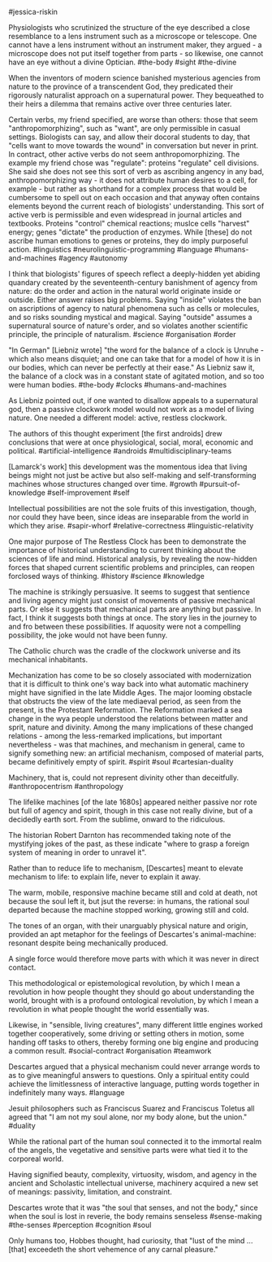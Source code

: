 #jessica-riskin

Physiologists who scrutinized the structure of the eye described a close resemblance to a lens instrument such as a microscope or telescope. One cannot have a lens instrument without an instrument maker, they argued - a microscope does not put itself together from parts - so likewise, one cannot have an eye without a divine Optician.
#the-body #sight #the-divine 

When the inventors of modern science banished mysterious agencies from nature to the province of a transcendent God, they predicated their rigorously naturalist approach on a supernatural power. They bequeathed to their heirs a dilemma that remains active over three centuries later. 

Certain verbs, my friend specified, are worse than others: those that seem "anthropomorphizing", such as "want", are only permissible in casual settings. Biologists can say, and allow their docoral students to day, that "cells want to move towards the wound" in conversation but never in print. In contract, other active verbs do not seem anthropomorphizing. The example my friend chose was "regulate": proteins "regulate" cell divisions. She said she does not see this sort of verb as ascribing angency in any bad, anthropomorphizing way - it does not attribute human desires to a cell, for example - but rather as shorthand for a complex process that would be cumbersome to spell out on each occasion and that anyway often contains elements beyond the current reach of biologists' understanding. This sort of active verb is permissible and even widespread in journal articles and textbooks. Proteins "control" chemical reactions; muslce cells "harvest" energy; genes "dictate" the production of enzymes. While [these] do not ascribe human emotions to genes or proteins, they do imply purposeful action. 
#linguistics #neurolinguistic-programming #language #humans-and-machines #agency #autonomy 

I think that biologists' figures of speech reflect a deeply-hidden yet abiding quandary created by the seventeenth-century banishment of agency from nature: do the order and action in the natural world originate inside or outside. Either answer raises big problems. Saying "inside" violates the ban on ascriptions of agency to natural phenomena such as cells or molecules, and so risks sounding mystical and magical. Saying "outside" assumes a supernatural source of nature's order, and so violates another scientific principle, the principle of naturalism.
#science #organisation #order 

"In German" [Liebniz wrote] "the word for the balance of a clock is Unruhe - which also means disquiet; and one can take that for a model of how it is in our bodies, which can never be perfectly at their ease." As Liebniz saw it, the balance of a clock was in a constant state of agitated motion, and so too were human bodies. 
#the-body #clocks #humans-and-machines 

As Liebniz pointed out, if one wanted to disallow appeals to a supernatural god, then a passive clockwork model would not work as a model of living nature. One needed a different model: active, restless clockwork. 

The authors of this thought experiment [the first androids] drew conclusions that were at once physiological, social, moral, economic and political.
#artificial-intelligence #androids #multidisciplinary-teams 

[Lamarck's work] this development was the momentous idea that living beings might not just be active but also self-making and self-transforming machines whose structures changed over time. 
#growth #pursuit-of-knowledge #self-improvement #self 

Intellectual possibilities are not the sole fruits of this investigation, though, nor could they have been, since ideas are inseparable from the world in which they arise. 
#sapir-whorf #relative-correctness #linguistic-relativity

One major purpose of The Restless Clock has been to demonstrate the importance of historical understanding to current thinking about the sciences of life and mind. Historical analysis, by revealing the now-hidden forces that shaped current scientific problems and principles, can reopen forclosed ways of thinking. 
#history #science #knowledge 

The machine is strikingly persuasive. It seems to suggest that sentience and living agency might just consist of movements of passive mechanical parts. Or else it suggests that mechanical parts are anything but passive. In fact, I think it suggests both things at once. The story lies in the journey to and fro between these possibilities. If aquosity were not a compelling possibility, the joke would not have been funny. 

The Catholic church was the cradle of the clockwork universe and its mechanical inhabitants.

Mechanization has come to be so closely associated with modernization that it is difficult to think one's way back into what automatic machinery might have signified in the late Middle Ages. The major looming obstacle that obstructs the view of the late mediaeval period, as seen from the present, is the Protestant Reformation. The Reformation marked a sea change in the wya people understood the relations between matter and sprit, nature and divinity. Among the many implications of these changed relations - among the less-remarked implications, but important nevertheless - was that machines, and mechanism in general, came to signify something new: an artificial mechanism, composed of material parts, became definitively empty of spirit. 
#spirit #soul #cartesian-duality 

Machinery, that is, could not represent divinity other than deceitfully. 
#anthropocentrism #anthropology 

The lifelike machines [of the late 1680s] appeared neither passive nor rote but full of agency and spirit, though in this case not really divine, but of a decidedly earth sort. From the sublime, onward to the ridiculous. 

The historian Robert Darnton has recommended taking note of the mystifying jokes of the past, as these indicate "where to grasp a foreign system of meaning in order to unravel it".

Rather than to reduce life to mechanism, [Descartes] meant to elevate mechanism to life: to explain life, never to explain it away.

The warm, mobile, responsive machine became still and cold at death, not because the soul left it, but jsut the reverse: in humans, the rational soul departed because the machine stopped working, growing still and cold. 

The tones of an organ, with their unarguably physical nature and origin, provided an apt metaphor for the feelings of Descartes's animal-machine: resonant despite being mechanically produced. 

A single force would therefore move parts with which it was never in direct contact.

This methodological or epistemological revolution, by which I mean a revolution in how people thought they should go about understanding the world, brought with is a profound ontological revolution, by which I mean a revolution in what people thought the world essentially was.

Likewise, in "sensible, living creatures", many different little engines worked together cooperatively, some driving or setting others in motion, some handing off tasks to others, thereby forming one big engine and producing a common result. 
#social-contract #organisation #teamwork 

Descartes argued that a physical mechanism could never arrange words to as to give meaningful answers to questions. Only a spiritual entity could achieve the limitlessness of interactive language, putting words together in indefinitely many ways.
#language 

Jesuit philosophers such as Franciscus Suarez and Franciscus Toletus all agreed that "I am not my soul alone, nor my body alone, but the union."
#duality 

While the rational part of the human soul connected it to the immortal realm of the angels, the vegetative and sensitive parts were what tied it to the corporeal world. 

Having signified beauty, complexity, virtuosity, wisdom, and agency in the ancient and Scholastic intellectual universe, machinery acquired a new set of meanings: passivity, limitation, and constraint. 

Descartes wrote that it was "the soul that senses, and not the body," since when the soul is lost in reverie, the body remains senseless
#sense-making #the-senses #perception #cognition #soul 

Only humans too, Hobbes thought, had curiosity, that "lust of the mind ... [that] exceedeth the short vehemence of any carnal pleasure."







